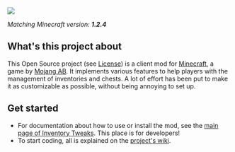 <img src="http://modding.kalam-alami.net/site/img/invtweaks.png" />

*Matching Minecraft version: **1.2.4***

## What's this project about

This Open Source project (see [License](https://github.com/mkalam-alami/inventory-tweaks/blob/master/src/doc/license.txt)) is a client mod for [Minecraft](http://www.minecraft.net/), a game by [Mojang AB](http://mojang.com/). It implements various features to help players with the management of inventories and chests. A lot of effort has been put to make it as customizable as possible, without being annoying to set up.

## Get started

* For documentation about how to use or install the mod, see the [main page of Inventory Tweaks](http://wan.ka.free.fr/?invtweaks). This place is for developers!
* To start coding, all is explained on the [project's wiki](https://github.com/mkalam-alami/inventory-tweaks/wiki).
